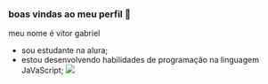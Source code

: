 ### boas vindas ao meu perfil 🥇

meu nome é vitor gabriel

- sou estudante na alura;
- estou desenvolvendo habilidades de programação na linguagem JaVaScript;
![](https://www.google.com/url?sa=i&url=https%3A%2F%2Fwww.edm2.com.br%2Fblog%2Fdominando-o-marketing-de-jogos-de-cassino-estrategias-para-o-sucesso%2F&psig=AOvVaw3afkHCR789PdMfSzQD7iN-&ust=1724444654463000&source=images&cd=vfe&opi=89978449&ved=0CBQQjRxqFwoTCKCavou3iYgDFQAAAAAdAAAAABAJ)
